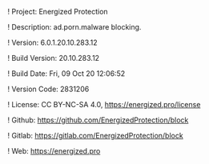 ! Project: Energized Protection

! Description: ad.porn.malware blocking.

! Version: 6.0.1.20.10.283.12

! Build Version: 20.10.283.12

! Build Date: Fri, 09 Oct 20 12:06:52

! Version Code: 2831206

! License: CC BY-NC-SA 4.0, https://energized.pro/license

! Github: https://github.com/EnergizedProtection/block

! Gitlab: https://gitlab.com/EnergizedProtection/block


! Web: https://energized.pro
